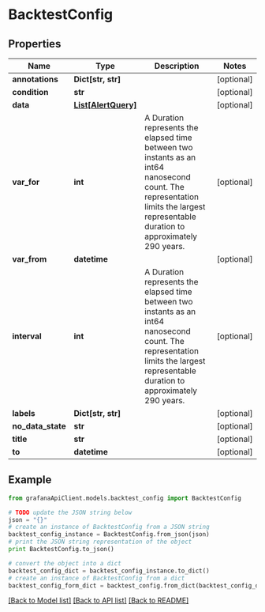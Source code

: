 # BacktestConfig


## Properties
Name | Type | Description | Notes
------------ | ------------- | ------------- | -------------
**annotations** | **Dict[str, str]** |  | [optional] 
**condition** | **str** |  | [optional] 
**data** | [**List[AlertQuery]**](AlertQuery.md) |  | [optional] 
**var_for** | **int** | A Duration represents the elapsed time between two instants as an int64 nanosecond count. The representation limits the largest representable duration to approximately 290 years. | [optional] 
**var_from** | **datetime** |  | [optional] 
**interval** | **int** | A Duration represents the elapsed time between two instants as an int64 nanosecond count. The representation limits the largest representable duration to approximately 290 years. | [optional] 
**labels** | **Dict[str, str]** |  | [optional] 
**no_data_state** | **str** |  | [optional] 
**title** | **str** |  | [optional] 
**to** | **datetime** |  | [optional] 

## Example

```python
from grafanaApiClient.models.backtest_config import BacktestConfig

# TODO update the JSON string below
json = "{}"
# create an instance of BacktestConfig from a JSON string
backtest_config_instance = BacktestConfig.from_json(json)
# print the JSON string representation of the object
print BacktestConfig.to_json()

# convert the object into a dict
backtest_config_dict = backtest_config_instance.to_dict()
# create an instance of BacktestConfig from a dict
backtest_config_form_dict = backtest_config.from_dict(backtest_config_dict)
```
[[Back to Model list]](../README.md#documentation-for-models) [[Back to API list]](../README.md#documentation-for-api-endpoints) [[Back to README]](../README.md)



